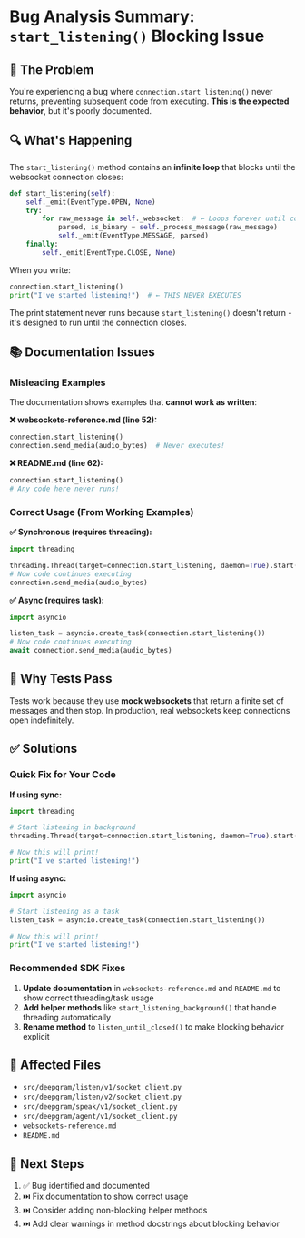 # Bug Analysis Summary: `start_listening()` Blocking Issue

## 🐛 The Problem

You're experiencing a bug where `connection.start_listening()` never returns, preventing subsequent code from executing. **This is the expected behavior**, but it's poorly documented.

## 🔍 What's Happening

The `start_listening()` method contains an **infinite loop** that blocks until the websocket connection closes:

```python
def start_listening(self):
    self._emit(EventType.OPEN, None)
    try:
        for raw_message in self._websocket:  # ← Loops forever until connection closes
            parsed, is_binary = self._process_message(raw_message)
            self._emit(EventType.MESSAGE, parsed)
    finally:
        self._emit(EventType.CLOSE, None)
```

When you write:
```python
connection.start_listening()
print("I've started listening!")  # ← THIS NEVER EXECUTES
```

The print statement never runs because `start_listening()` doesn't return - it's designed to run until the connection closes.

## 📚 Documentation Issues

### Misleading Examples

The documentation shows examples that **cannot work as written**:

**❌ websockets-reference.md (line 52):**
```python
connection.start_listening()
connection.send_media(audio_bytes)  # Never executes!
```

**❌ README.md (line 62):**
```python
connection.start_listening()
# Any code here never runs!
```

### Correct Usage (From Working Examples)

**✅ Synchronous (requires threading):**
```python
import threading

threading.Thread(target=connection.start_listening, daemon=True).start()
# Now code continues executing
connection.send_media(audio_bytes)
```

**✅ Async (requires task):**
```python
import asyncio

listen_task = asyncio.create_task(connection.start_listening())
# Now code continues executing
await connection.send_media(audio_bytes)
```

## 🔧 Why Tests Pass

Tests work because they use **mock websockets** that return a finite set of messages and then stop. In production, real websockets keep connections open indefinitely.

## ✅ Solutions

### Quick Fix for Your Code

**If using sync:**
```python
import threading

# Start listening in background
threading.Thread(target=connection.start_listening, daemon=True).start()

# Now this will print!
print("I've started listening!")
```

**If using async:**
```python
import asyncio

# Start listening as a task
listen_task = asyncio.create_task(connection.start_listening())

# Now this will print!
print("I've started listening!")
```

### Recommended SDK Fixes

1. **Update documentation** in `websockets-reference.md` and `README.md` to show correct threading/task usage
2. **Add helper methods** like `start_listening_background()` that handle threading automatically
3. **Rename method** to `listen_until_closed()` to make blocking behavior explicit

## 📁 Affected Files

- `src/deepgram/listen/v1/socket_client.py`
- `src/deepgram/listen/v2/socket_client.py`
- `src/deepgram/speak/v1/socket_client.py`
- `src/deepgram/agent/v1/socket_client.py`
- `websockets-reference.md`
- `README.md`

## 🎯 Next Steps

1. ✅ Bug identified and documented
2. ⏭️ Fix documentation to show correct usage
3. ⏭️ Consider adding non-blocking helper methods
4. ⏭️ Add clear warnings in method docstrings about blocking behavior
